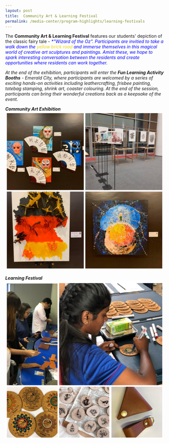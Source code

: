```yaml
---
layout: post
title:  Community Art & Learning Festival  
permalink: /media-center/program-highlights/learning-festivals
---
```

The **Community Art & Learning Festival** features our students' depiction of the classic fairy tale - <span style="color:blue"><em> *"Wizard of the Oz". Participants are invitied to take a walk down the <span style="color:#EBD30C"><em> yellow brick road </em></span> and immerse themselves in this magical world of creative art sculptures and paintings. Amist these, we hope to spark interesting conversation between the residents and create opportunities where residents can work together. 
  
At the end of the exhibition, participants will enter the **Fun Learning Activity Booths** -  Emerald City, where participants are welcomed by a series of exciting hands-on activities including *leathercrafting*, *frisbee painting*, *totebag stamping*, *shrink art*, *coaster colouring*. At the end of the session, participants can bring their wonderful creations back as a keepsake of the event. 

**Community Art Exhibition**
![](/images/inCollage_20191103_135827741.jpg) 

**Learning Festival**
![](/images/learning_festival_1.jpg)
